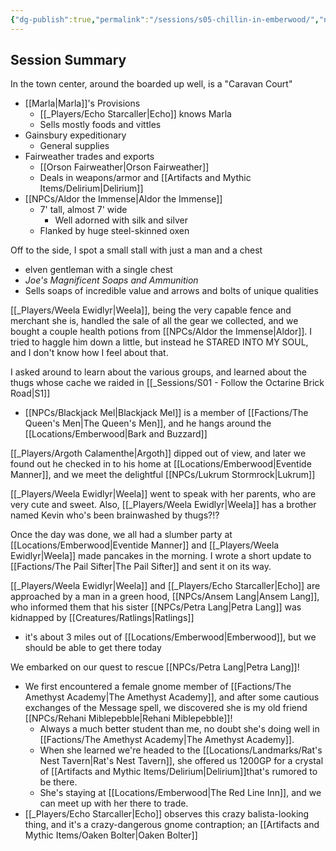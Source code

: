 ```yaml
---
{"dg-publish":true,"permalink":"/sessions/s05-chillin-in-emberwood/","noteIcon":""}
---
```


## Session Summary

In the town center, around the boarded up well, is a "Caravan Court" 
- [[Marla\|Marla]]'s Provisions
	- [[_Players/Echo Starcaller\|Echo]] knows Marla
	- Sells mostly foods and vittles
- Gainsbury expeditionary
	- General supplies
- Fairweather trades and exports
	- [[Orson Fairweather\|Orson Fairweather]]
	- Deals in weapons/armor and [[Artifacts and Mythic Items/Delirium\|Delirium]]
- [[NPCs/Aldor the Immense\|Aldor the Immense]]
	- 7' tall, almost 7' wide
		- Well adorned with silk and silver
	- Flanked by huge steel-skinned oxen

Off to the side, I spot a small stall with just a man and a chest
- elven gentleman with a single chest
- *Joe's Magnificent Soaps and Ammunition*
- Sells soaps of incredible value and arrows and bolts of unique qualities

[[_Players/Weela Ewidlyr\|Weela]], being the very capable fence and merchant she is, handled the sale of all the gear we collected, and we bought a couple health potions from [[NPCs/Aldor the Immense\|Aldor]]. I tried to haggle him down a little, but instead he STARED INTO MY SOUL, and I don't know how I feel about that.

I asked around to learn about the various groups, and learned about the thugs whose cache we raided in [[_Sessions/S01 - Follow the Octarine Brick Road\|S1]]
- [[NPCs/Blackjack Mel\|Blackjack Mel]] is a member of [[Factions/The Queen's Men\|The Queen's Men]], and he hangs around the [[Locations/Emberwood\|Bark and Buzzard]]

[[_Players/Argoth Calamenthe\|Argoth]] dipped out of view, and later we found out he checked in to his home at [[Locations/Emberwood\|Eventide Manner]], and we meet the delightful [[NPCs/Lukrum Stormrock\|Lukrum]]

[[_Players/Weela Ewidlyr\|Weela]] went to speak with her parents, who are very cute and sweet. Also, [[_Players/Weela Ewidlyr\|Weela]] has a brother named Kevin who's been brainwashed by thugs?!?

Once the day was done, we all had a slumber party at [[Locations/Emberwood\|Eventide Manner]] and [[_Players/Weela Ewidlyr\|Weela]] made pancakes in the morning. I wrote a short update to [[Factions/The Pail Sifter\|The Pail Sifter]] and sent it on its way.

[[_Players/Weela Ewidlyr\|Weela]] and [[_Players/Echo Starcaller\|Echo]] are approached by a man in a green hood, [[NPCs/Ansem Lang\|Ansem Lang]], who informed them that his sister [[NPCs/Petra Lang\|Petra Lang]] was kidnapped by [[Creatures/Ratlings\|Ratlings]]
- it's about 3 miles out of [[Locations/Emberwood\|Emberwood]], but we should be able to get there today

We embarked on our quest to rescue [[NPCs/Petra Lang\|Petra Lang]]!
- We first encountered a female gnome member of [[Factions/The Amethyst Academy\|The Amethyst Academy]], and after some cautious exchanges of the Message spell, we discovered she is my old friend [[NPCs/Rehani Miblepebble\|Rehani Miblepebble]]!
	- Always a much better student than me, no doubt she's doing well in [[Factions/The Amethyst Academy\|The Amethyst Academy]].
	- When she learned we're headed to the [[Locations/Landmarks/Rat's Nest Tavern\|Rat's Nest Tavern]], she offered us 1200GP for a crystal of [[Artifacts and Mythic Items/Delirium\|Delirium]]that's rumored to be there.
	- She's staying at [[Locations/Emberwood\|The Red Line Inn]], and we can meet up with her there to trade.
- [[_Players/Echo Starcaller\|Echo]] observes this crazy balista-looking thing, and it's a crazy-dangerous gnome contraption; an [[Artifacts and Mythic Items/Oaken Bolter\|Oaken Bolter]]